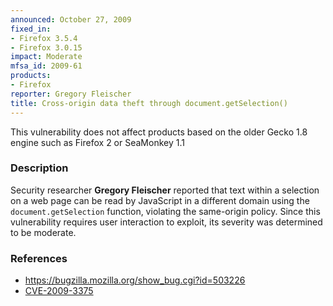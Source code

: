```yaml
---
announced: October 27, 2009
fixed_in:
- Firefox 3.5.4
- Firefox 3.0.15
impact: Moderate
mfsa_id: 2009-61
products:
- Firefox
reporter: Gregory Fleischer
title: Cross-origin data theft through document.getSelection()
---
```


<p class="note">This vulnerability does not affect products based
on the older Gecko 1.8 engine such as Firefox 2 or SeaMonkey 1.1
</p>

<h3>Description</h3>

<p>Security researcher <strong>Gregory Fleischer</strong> reported
that text within a selection on a web page can be read by JavaScript
in a different domain using the <code>document.getSelection</code>
function, violating the same-origin policy.  Since this vulnerability
requires user interaction to exploit, its severity was determined to
be moderate.</p>

<h3>References</h3>

<ul>
  <li><a href="https://bugzilla.mozilla.org/show_bug.cgi?id=503226">https://bugzilla.mozilla.org/show_bug.cgi?id=503226</a></li>
  <li><a class="ex-ref" href="http://cve.mitre.org/cgi-bin/cvename.cgi?name=CVE-2009-3375">CVE-2009-3375</a></li>
</ul>




